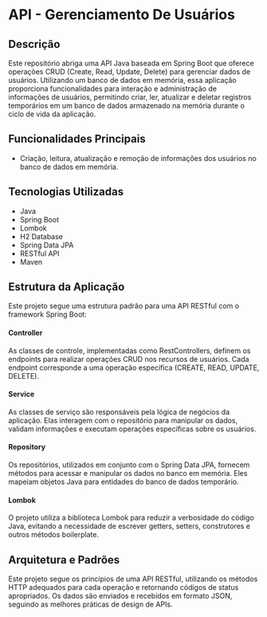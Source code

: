 # API - Gerenciamento De Usuários 

## Descrição
Este repositório abriga uma API Java baseada em Spring Boot que oferece operações CRUD (Create, Read, Update, Delete) para gerenciar dados de usuários. Utilizando um banco de dados em memória, essa aplicação proporciona funcionalidades para interação e administração de informações de usuários, permitindo criar, ler, atualizar e deletar registros temporários em um banco de dados armazenado na memória durante o ciclo de vida da aplicação.

## Funcionalidades Principais
- Criação, leitura, atualização e remoção de informações dos usuários no banco de dados em memória.
  
## Tecnologias Utilizadas
- Java
- Spring Boot
- Lombok
- H2 Database
- Spring Data JPA
- RESTful API
- Maven

## Estrutura da Aplicação
Este projeto segue uma estrutura padrão para uma API RESTful com o framework Spring Boot:

#### Controller
As classes de controle, implementadas como RestControllers, definem os endpoints para realizar operações CRUD nos recursos de usuários. Cada endpoint corresponde a uma operação específica (CREATE, READ, UPDATE, DELETE).

#### Service
As classes de serviço são responsáveis pela lógica de negócios da aplicação. Elas interagem com o repositório para manipular os dados, validam informações e executam operações específicas sobre os usuários.

#### Repository
Os repositórios, utilizados em conjunto com o Spring Data JPA, fornecem métodos para acessar e manipular os dados no banco em memória. Eles mapeiam objetos Java para entidades do banco de dados temporário.

#### Lombok
O projeto utiliza a biblioteca Lombok para reduzir a verbosidade do código Java, evitando a necessidade de escrever getters, setters, construtores e outros métodos boilerplate.

## Arquitetura e Padrões
Este projeto segue os princípios de uma API RESTful, utilizando os métodos HTTP adequados para cada operação e retornando códigos de status apropriados. Os dados são enviados e recebidos em formato JSON, seguindo as melhores práticas de design de APIs.
